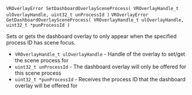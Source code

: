 `VROverlayError SetDashboardOverlaySceneProcess( VROverlayHandle_t ulOverlayHandle, uint32_t unProcessId )`
`VROverlayError GetDashboardOverlaySceneProcess( VROverlayHandle_t ulOverlayHandle, uint32_t *punProcessId )`

Sets or gets  the dashboard overlay to only appear when the specified process ID has scene focus.

* `VROverlayHandle_t ulOverlayHandle` - Handle of the overlay to set/get the scene process for
* `uint32_t unProcessId` - The dashboard overlay will only be offered for this scene process
* `uint32_t *punProcessId` - Receives the process ID that the dashboard overlay will be offered for

